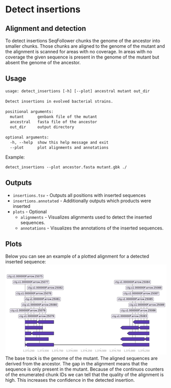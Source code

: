 # Detect insertions

## Alignment and detection

To detect insertions SeqFollower chunks the genome of the ancestor into smaller chunks. Those chunks are aligned to the genome of the mutant and the alignment is scanned for areas with no coverage. In areas with no coverage the given sequence is present in the genome of the mutant but absent the genome of the ancestor.

## Usage

```
usage: detect_insertions [-h] [--plot] ancestral mutant out_dir

Detect insertions in evolved bacterial strains.

positional arguments:
  mutant      genbank file of the mutant
  ancestral   fasta file of the ancestor
  out_dir     output directory

optional arguments:
  -h, --help  show this help message and exit
  --plot      plot alignments and annotations
```

Example:
```
detect_insertions --plot ancestor.fasta mutant.gbk ./
```

## Outputs

* `insertions.tsv` - Outputs all positions with inserted sequences
* `insertions.annotated` - Additionally outputs which products were inserted
* `plots` - Optional
    * `alignments` - Visualizes alignments used to detect the inserted sequences.
    * `annotations` - Visualizes the annotations of the inserted sequences.

## Plots

Below you can see an example of a plotted alignment for a detected inserted sequence:
![deletion](deletion.png)
The base track is the genome of the mutant. The aligned sequences are derived from the ancestor. The gap in the alignment means that the sequence is only present in the mutant.
Because of the continuos counters of the enumerated chunk IDs we can tell that the quality of the alignment is high. This increases the confidence in the detected insertion.